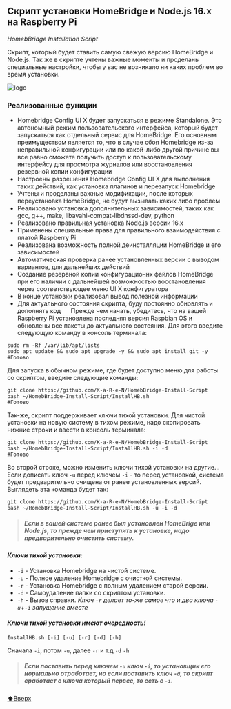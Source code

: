 ## Скрипт установки HomeBridge и Node.js 16.x на Raspberry Pi
_HomebBridge Installation Script_

Cкрипт, который будет ставить самую свежую версию HomeBridge и Node.js. Так же в скрипте учтены важные моменты и проделаны специальные настройки, чтобы у вас не возникало ни каких проблем во время установки.

![logo](https://sprut.ai/static/media/cache/00/05/83/40/2369/50963/1600x_image.png?1580879891)   

### Реализованные функции
* Homebridge Config UI X будет запускаться в режиме Standalone. Это автономный режим пользовательского интерфейса, который будет запускаться как отдельный сервис для HomeBridge. Его основным преимуществом является то, что в случае сбоя Homebridge из-за неправильной конфигурации или по какой-либо другой причине вы все равно сможете получить доступ к пользовательскому интерфейсу для просмотра журналов или восстановления резервной копии конфигурации
* Настроены разрешения Homebridge Config UI X для выполнения таких действий, как установка плагинов и перезапуск Homebridge
* Учтены и проделаны важные модификации, после которых переустановка HomeBridge, не будут вызывать каких либо  проблем
* Реализовано установка дополнительных зависимостей, таких как gcc, g++, make, libavahi-compat-libdnssd-dev, python
* Реализовано правильная установка Node.js версии 16.x
* Применены специальные права для правильного взаимодействия с платой Raspberry Pi
* Реализована возможность полной деинсталляции HomeBridge и его зависимостей
* Автоматическая проверка ранее установленных версии с выводом вариантов, для дальнейших действий
* Создание резервной копии конфигурационнх файлов HomeBridge при его наличии с дальнейшей возможностью восстановления через соответствующее меню UI X конфигуратора
* В конце установки реализовал вывод полезной информации
* Для актуального состояния скрипта, буду постоянно обновлять и дополнять код
&nbsp;
&nbsp;
&nbsp;Прежде чем начать, убедитесь, что на вашей Raspberry Pi установлена последняя версия Raspbian OS и обновлены все пакеты до актуального состояния. Для этого введите следующую команду в консоль терминала:

```
sudo rm -Rf /var/lib/apt/lists
sudo apt update && sudo apt upgrade -y && sudo apt install git -y
#Готово
```

Для запуска в обычном режиме, где будет доступно меню для работы со скриптом, введите следующие команды:
```
git clone https://github.com/K-a-R-e-N/HomebBridge-Install-Script
bash ~/HomebBridge-Install-Script/InstallHB.sh
#Готово
```

Так-же, скрипт поддерживает ключи тихой установки.
Для чистой установки на новую систему в тихом режиме, надо скопировать нижние строки и ввести в консоль терминала:
```
git clone https://github.com/K-a-R-e-N/HomebBridge-Install-Script
bash ~/HomebBridge-Install-Script/InstallHB.sh -i -d
#Готово
```
Во второй строке, можно изменить ключи тихой установки на другие... Если дописать ключ `-u` перед ключем `-i` - то перед установкой, система будет предварительно очищена от ранее установленных версий.
Выглядеть эта команда будет так:
```
git clone https://github.com/K-a-R-e-N/HomebBridge-Install-Script
bash ~/HomebBridge-Install-Script/InstallHB.sh -u -i -d
```
>##### _Если в вашей системе ранее был установлен HomeBrige или Node.js, то прежде чем приступить к установке, надо предварительно очистить систему._

#### _Ключи тихой установки:_
* `-i` - Установка Homebridge на чистой системе.
* `-u` - Полное удаление Homebridge с очисткой системы.
* `-r` - Установка Homebridge с полным удалением старой версии.
* `-d` - Самоудаление папки со скриптом установки.
* `-h` - Вызов справки.
_Ключ `-r` делает то-же самое что и два ключа `-u`+`-i` запущение вместе_
 
#### _Ключи тихой установки имеют очередность!_
```
InstallHB.sh [-i] [-u] [-r] [-d] [-h]
```
Сначала `-i`, потом `-u`, далее `-r` и т.д `-d` `-h`
>##### _Если поставить перед ключем `-u` ключ `-i`, то установщик его нормально отработает, но если поставить ключ `-d`, то скрипт сработает с ключа который первее, то есть с `-i`._

[:arrow_up:Вверх](#Вверх)
